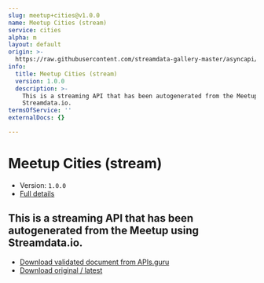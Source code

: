 ```yaml
---
slug: meetup+cities@v1.0.0
name: Meetup Cities (stream)
service: cities
alpha: m
layout: default
origin: >-
  https://raw.githubusercontent.com/streamdata-gallery-master/asyncapi/master/_listings/meetup/meetup-cities-stream-async.md
info:
  title: Meetup Cities (stream)
  version: 1.0.0
  description: >-
    This is a streaming API that has been autogenerated from the Meetup using
    Streamdata.io.
termsOfService: ''
externalDocs: {}

---
```

# Meetup Cities (stream)

* Version: `1.0.0`
* [Full details](../html/meetup+cities@v1.0.0.html)



## This is a streaming API that has been autogenerated from the Meetup using Streamdata.io.



* [Download validated document from APIs.guru](https://raw.githubusercontent.com/APIs-guru/asyncapi-directory/master/docs/APIs/meetup%2Bcities%40v1.0.0.yaml)
* [Download original / latest](https://raw.githubusercontent.com/streamdata-gallery-master/asyncapi/master/_listings/meetup/meetup-cities-stream-async.md)

<script type="application/ld+json">
{
  "@context": "http://schema.org/",
  "@type": "WebAPI",
  "description": "This is a streaming API that has been autogenerated from the Meetup using Streamdata.io.",
  "documentation": "",

  "name": "Meetup Cities (stream)"
}
</script>

